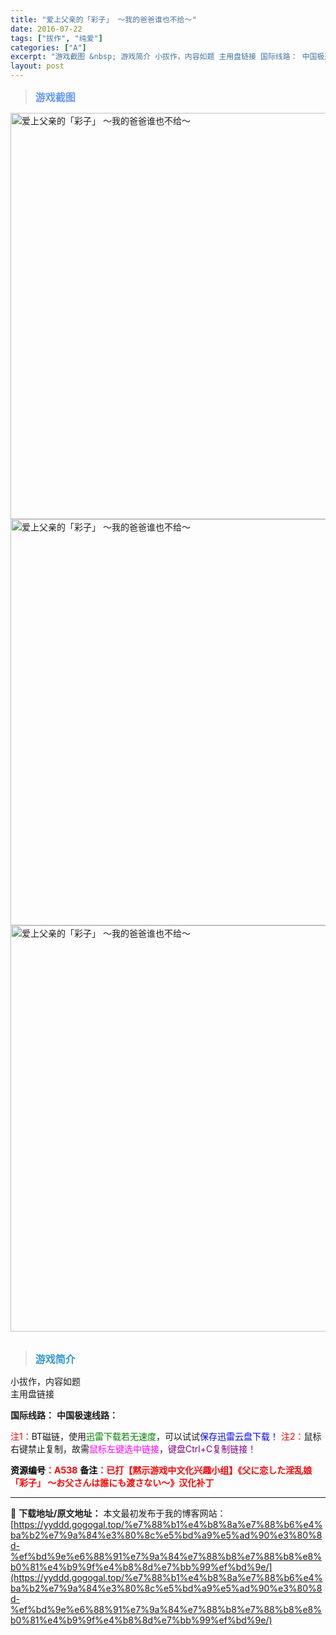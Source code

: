 ```yaml
---
title: "爱上父亲的「彩子」 ～我的爸爸谁也不给～"
date: 2016-07-22
tags: ["拔作", "纯爱"]
categories: ["A"]
excerpt: "游戏截图 &nbsp; 游戏简介 小拔作，内容如题 主用盘链接 国际线路： 中国极速线路： 注1：BT磁链，使用迅雷下载若无速度，可以试试保存迅雷云盘下载！ 注2：鼠标右键禁止复制，故需鼠标左键选中链接，键盘Ctrl+C复制链接！ 资源编号：A538 备注：已打【黙示游戏中文化兴趣小组】《父に恋した&hellip;"
layout: post
---
```


<div>
<blockquote><b><span style="font-size: 12pt; color: #6699ff;">游戏截图</span></b></blockquote>
<div><img title="点击放大" src="https://yyddd.gogogal.top/wp-content/uploads/2025/04/20250412_67fa189382a24.webp" alt="爱上父亲的「彩子」 ～我的爸爸谁也不给～" width="650" /></div>
<div><img title="点击放大" src="https://yyddd.gogogal.top/wp-content/uploads/2025/04/20250412_67fa18958ccc5.webp" alt="爱上父亲的「彩子」 ～我的爸爸谁也不给～" width="650" /></div>
<div><img title="点击放大" src="https://yyddd.gogogal.top/wp-content/uploads/2025/04/20250412_67fa1897b33d4.webp" alt="爱上父亲的「彩子」 ～我的爸爸谁也不给～" width="650" /></div>
&nbsp;
<blockquote><b><span style="font-size: 12pt; color: #3399cc;">游戏简介</span></b></blockquote>
<div>小拔作，内容如题</div>
</div>
<div class="panel panel-primary">
<div class="panel-heading">主用盘链接</div>
<div class="panel-body">

<b>国际线路：</b>
<b>中国极速线路：</b>


<span style="color: #ff0000;">注1：</span>BT磁链，使用<span style="color: #008000;">迅雷下载若无速度</span>，可以试试<span style="color: #0000ff;">保存迅雷云盘下载！</span>
<span style="color: #ff0000;">注2：</span>鼠标右键禁止复制，故需<span style="color: #ff00ff;">鼠标左键选中链接</span>，<span style="color: #800080;">键盘Ctrl+C复制链接！</span>

</div>
<div class="panel-footer"><span style="color: #ff0000;"><b><span style="color: #000000;">资源编号</span>：A538</b></span>
<span style="color: #ff0000;"><b><span style="color: #000000;">备注</span>：已打【黙示游戏中文化兴趣小组】《父に恋した淫乱娘「彩子」 ～お父さんは誰にも渡さない～》汉化补丁</b></span></div>
</div>

---
📖 **下载地址/原文地址：** 本文最初发布于我的博客网站：[https://yyddd.gogogal.top/%e7%88%b1%e4%b8%8a%e7%88%b6%e4%ba%b2%e7%9a%84%e3%80%8c%e5%bd%a9%e5%ad%90%e3%80%8d-%ef%bd%9e%e6%88%91%e7%9a%84%e7%88%b8%e7%88%b8%e8%b0%81%e4%b9%9f%e4%b8%8d%e7%bb%99%ef%bd%9e/](https://yyddd.gogogal.top/%e7%88%b1%e4%b8%8a%e7%88%b6%e4%ba%b2%e7%9a%84%e3%80%8c%e5%bd%a9%e5%ad%90%e3%80%8d-%ef%bd%9e%e6%88%91%e7%9a%84%e7%88%b8%e7%88%b8%e8%b0%81%e4%b9%9f%e4%b8%8d%e7%bb%99%ef%bd%9e/)
